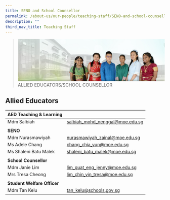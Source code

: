 ```yaml
---
title: SENO and School Counsellor
permalink: /about-us/our-people/teaching-staff/SENO-and-school-counsellor/
description: ""
third_nav_title: Teaching Staff
---
```


>![](/images/About%20Us/banner2-with%20bg.jpg)
>ALLIED EDUCATORS/SCHOOL COUNSELLOR

## Allied Educators

<table>
<thead>
  <tr>
    <th>AED Teaching &amp; Learning</th>
    <th></th>
  </tr>
</thead>
<tbody>
  <tr>
    <td>Mdm Salbiah<br></td>
    <td><a href="mailto:salbiah_mohd_nenggal@moe.edu.sg">salbiah_mohd_nenggal@moe.edu.sg</a></td>
  </tr>
  <tr>
    <td></td>
    <td></td>
  </tr>
  <tr>
    <td><b>SENO</b></td>
    <td></td>
  </tr>
  <tr>
    <td>Mdm Nurasmawiyah</td>
    <td><a href="mailto:nurasmawiyah_zainal@moe.edu.sg">nurasmawiyah_zainal@moe.edu.sg</a> </td>
  </tr>
  <tr>
    <td>Ms Adele Chang</td>
    <td><a href="mailto:chang_chia_yun@moe.edu.sg">chang_chia_yun@moe.edu.sg</a><br></td>
  </tr>
  <tr>
    <td>Ms Shaleni Batu Malek </td>
    <td><a href="mailto:shaleni_batu_malek@moe.edu.sg">shaleni_batu_malek@moe.edu.sg</a></td>
  </tr>
  <tr>
    <td> </td>
    <td> </td>
  </tr>
  <tr>
    <td><b>School Counsellor</b></td>
    <td> </td>
  </tr>
  <tr>
    <td>Mdm Janie Lim</td>
    <td><a href="mailto:lim_guat_eng_jenny@moe.edu.sg">lim_guat_eng_jenny@moe.edu.sg</a></td>
  </tr>
  <tr>
    <td>Mrs Tresa Cheong</td>
    <td><a href="mailto:lim_chin_yin_tresa@moe.edu.sg">lim_chin_yin_tresa@moe.edu.sg</a></td>
  </tr>
  <tr>
    <td> </td>
    <td> </td>
  </tr>
  <tr>
    <td> <b>Student Welfare Officer</b></td>
    <td> </td>
  </tr>
  <tr>
    <td> Mdm Tan Kelu</td>
    <td><a href="mailto:tan_kelu@schools.gov.sg">tan_kelu@schools.gov.sg</a></td>
  </tr>
</tbody>
</table>